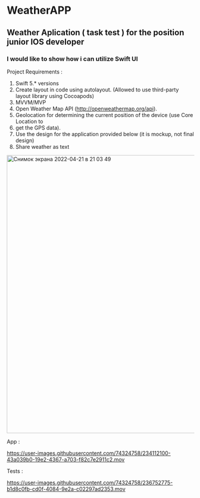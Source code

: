 # WeatherAPP
## Weather  Aplication ( task test ) for the position junior IOS developer 
### I would like to show how i can utilize Swift UI 
Project Requirements :
1. Swift 5.* versions
2. Create layout in code using autolayout. (Allowed to use third-party layout library
using Cocoapods)
 3. MVVM/MVP
 4. Open Weather Map API (http://openweathermap.org/api).
 5. Geolocation for determining the current position of the device (use Core Location to
 6. get the GPS data).
 7. Use the design for the application provided below (it is mockup, not final design)
 8. Share weather as text
<img width="745" alt="Снимок экрана 2022-04-21 в 21 03 49" src="https://user-images.githubusercontent.com/74324758/164523406-964ae6fe-e2dc-4211-93cf-464ac2efb505.png">

App :

https://user-images.githubusercontent.com/74324758/234112100-43a039b0-19e2-4367-a703-f82c7e2911c2.mov

Tests : 

https://user-images.githubusercontent.com/74324758/236752775-b1d8c0fb-cd0f-4084-9e2a-c02297ad2353.mov

